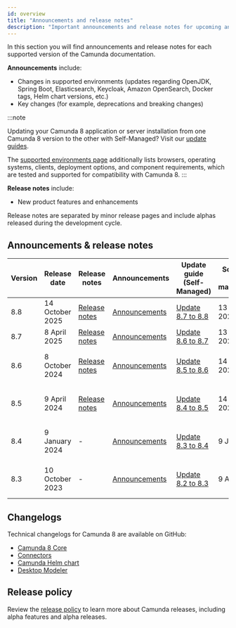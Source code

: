 ```yaml
---
id: overview
title: "Announcements and release notes"
description: "Important announcements and release notes for upcoming and past Camunda 8 releases that customers should be aware of."
---
```


In this section you will find announcements and release notes for each supported version of the Camunda documentation.

**Announcements** include:

- Changes in supported environments (updates regarding OpenJDK, Spring Boot, Elasticsearch, Keycloak, Amazon OpenSearch, Docker tags, Helm chart versions, etc.)
- Key changes (for example, deprecations and breaking changes)

:::note

Updating your Camunda 8 application or server installation from one Camunda 8 version to the other with Self-Managed? Visit our [update guides](/self-managed/operational-guides/update-guide/introduction.md).

The [supported environments page](/reference/supported-environments.md) additionally lists browsers, operating systems, clients, deployment options, and component requirements, which are tested and supported for compatibility with Camunda 8.
:::

**Release notes** include:

- New product features and enhancements

Release notes are separated by minor release pages and include alphas released during the development cycle.

## Announcements & release notes

| Version | Release date    | Release notes                                                                    | Announcements                                                                               | Update guide (Self-Managed)                                                      | Scheduled end of maintenance | Changelogs                                                                                                                                                               | Release blog                                                                                                     |
| ------- | --------------- | -------------------------------------------------------------------------------- | ------------------------------------------------------------------------------------------- | -------------------------------------------------------------------------------- | ---------------------------- | ------------------------------------------------------------------------------------------------------------------------------------------------------------------------ | ---------------------------------------------------------------------------------------------------------------- |
| 8.8     | 14 October 2025 | [Release notes](/reference/announcements-release-notes/880/880-release-notes.md) | [Announcements](/reference/announcements-release-notes/880/880-announcements.md)            | [Update 8.7 to 8.8](/self-managed/operational-guides/update-guide/870-to-880.md) | 13 April 2027                | -                                                                                                                                                                        | -                                                                                                                |
| 8.7     | 8 April 2025    | [Release notes](/reference/announcements-release-notes/870/870-release-notes.md) | [Announcements](/reference/announcements-release-notes/870/870-announcements.md)            | [Update 8.6 to 8.7](/self-managed/operational-guides/update-guide/860-to-870.md) | 13 October 2026              | -                                                                                                                                                                        | [Release blog](https://camunda.com/blog/2025/04/camunda-8-7-release/)                                            |
| 8.6     | 8 October 2024  | [Release notes](/reference/announcements-release-notes/860/860-release-notes.md) | [Announcements](/reference/announcements-release-notes/860/860-announcements.md)            | [Update 8.5 to 8.6](/self-managed/operational-guides/update-guide/850-to-860.md) | 14 April 2026                | - [ Camunda 8 core ](https://github.com/camunda/camunda/releases/tag/8.6.0) <br /> - [ Connectors ](https://github.com/camunda/connectors/releases/tag/8.6.0)            | [Release blog](https://camunda.com/blog/2024/10/camunda-8-6-release/)                                            |
| 8.5     | 9 April 2024    | [Release notes](/reference/announcements-release-notes/850/850-release-notes.md) | [Announcements](/reference/announcements-release-notes/850/850-announcements.md)            | [Update 8.4 to 8.5](/self-managed/operational-guides/update-guide/840-to-850.md) | 14 October 2025              | - [ Camunda 8 core ](https://github.com/camunda/camunda/releases/tag/8.5.0) <br /> - [ Connectors ](https://github.com/camunda/connectors/releases/tag/8.5.0)            | [Release blog](https://camunda.com/blog/2024/04/camunda-8-5-release/)                                            |
| 8.4     | 9 January 2024  | -                                                                                | [Announcements](/reference/announcements-release-notes/850/850-announcements.md#camunda-84) | [Update 8.3 to 8.4](/self-managed/operational-guides/update-guide/830-to-840.md) | 9 July 2025                  | - [ Camunda Platform ](https://github.com/camunda/camunda-platform/releases/tag/8.4.0) <br /> - [ Connectors ](https://github.com/camunda/connectors/releases/tag/8.4.0) | [Release blog](https://camunda.com/blog/2024/01/camunda-8-4-simplifying-installation-enhancing-user-experience/) |
| 8.3     | 10 October 2023 | -                                                                                | [Announcements](/reference/announcements-release-notes/850/850-announcements.md#camunda-83) | [Update 8.2 to 8.3](/self-managed/operational-guides/update-guide/820-to-830.md) | 9 April 2025                 | - [ Camunda Platform ](https://github.com/camunda/camunda-platform/releases/tag/8.3.0) <br /> - [ Connectors ](https://github.com/camunda/connectors/releases/tag/8.3.0) | [Release blog](https://camunda.com/blog/2023/10/camunda-8-3-scaling-automation-maximize-value/)                  |

## Changelogs

Technical changelogs for Camunda 8 are available on GitHub:

- [Camunda 8 Core](https://github.com/camunda/camunda/releases)
- [Connectors](https://github.com/camunda/connectors/releases)
- [Camunda Helm chart](https://github.com/camunda/camunda-platform-helm/releases)
- [Desktop Modeler](https://github.com/camunda/camunda-modeler/releases)

## Release policy

Review the [release policy](/reference/announcements-release-notes/release-policy.md) to learn more about Camunda releases, including alpha features and alpha releases.
